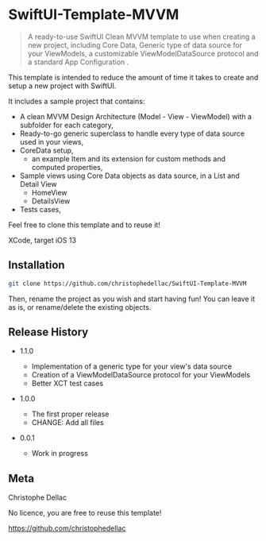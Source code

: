 # SwiftUI-Template-MVVM 
> A ready-to-use SwiftUI Clean MVVM template to use when creating a new project, including Core Data, Generic type of data source for your ViewModels, a customizable ViewModelDataSource protocol and a standard App Configuration .


This template is intended to reduce the amount of time it takes to create and setup a new project with SwiftUI. 

It includes a sample project that contains:
* A clean MVVM Design Architecture (Model - View - ViewModel) with a subfolder for each category,
* Ready-to-go generic superclass to handle every type of data source used in your views,
* CoreData setup,
  * an example Item and its extension for custom methods and computed properties,
* Sample views using Core Data objects as data source, in a List and Detail View
  * HomeView
  * DetailsView
* Tests cases, 

Feel free to clone this template and to reuse it!

XCode, target iOS 13
## Installation



```sh
git clone https://github.com/christophedellac/SwiftUI-Template-MVVM
```

Then, rename the project as you wish and start having fun! You can leave it as is, or rename/delete the existing objects. 




## Release History
* 1.1.0
    * Implementation of a generic type for your view's data source 
    * Creation of a ViewModelDataSource protocol for your ViewModels
    * Better XCT test cases 

* 1.0.0
    * The first proper release
    * CHANGE: Add all files
* 0.0.1
    * Work in progress

## Meta

Christophe Dellac

No licence, you are free to reuse this template!

https://github.com/christophedellac

